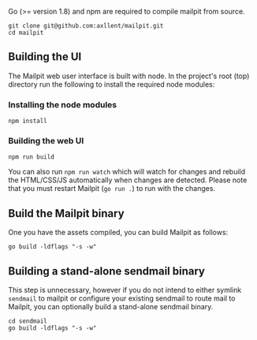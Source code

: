 Go (>= version 1.8) and npm are required to compile mailpit from source.

```
git clone git@github.com:axllent/mailpit.git
cd mailpit
```

## Building the UI

The Mailpit web user interface is built with node. In the project's root (top) directory run the following to install the required node modules:


### Installing the node modules
```
npm install
```


### Building the web UI

```
npm run build
```

You can also run `npm run watch` which will watch for changes and rebuild the HTML/CSS/JS automatically when changes are detected.
Please note that you must restart Mailpit (`go run .`) to run with the changes.


## Build the Mailpit binary

One you have the assets compiled, you can build Mailpit as follows:
```
go build -ldflags "-s -w"
```

## Building a stand-alone sendmail binary

This step is unnecessary, however if you do not intend to either symlink `sendmail` to mailpit or configure your existing sendmail to route mail to Mailpit, you can optionally build a stand-alone sendmail binary.

```
cd sendmail
go build -ldflags "-s -w"
```
